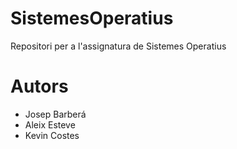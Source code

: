 # SistemesOperatius
Repositori per a l'assignatura de Sistemes Operatius

# Autors

* Josep Barberá
* Aleix Esteve
* Kevin Costes

